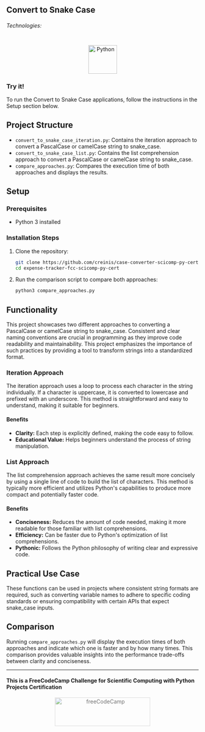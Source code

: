## Convert to Snake Case

###### Technologies:
<p align="center">
<img src="https://img.icons8.com/color/75/000000/python.png" width="75" height="75" alt="Python" style="margin: 10px 15px 0 15px;" />
</p>

### Try it!

To run the Convert to Snake Case applications, follow the instructions in the Setup section below.

## Project Structure

- `convert_to_snake_case_iteration.py`: Contains the iteration approach to convert a PascalCase or camelCase string to snake_case.
- `convert_to_snake_case_list.py`: Contains the list comprehension approach to convert a PascalCase or camelCase string to snake_case.
- `compare_approaches.py`: Compares the execution time of both approaches and displays the results.

## Setup

### Prerequisites

- Python 3 installed

### Installation Steps

1. Clone the repository:
   ```bash
   git clone https://github.com/creinis/case-converter-scicomp-py-cert.git
   cd expense-tracker-fcc-scicomp-py-cert
   ```

2. Run the comparison script to compare both approaches:
   ```bash
   python3 compare_approaches.py
   ```

## Functionality

This project showcases two different approaches to converting a PascalCase or camelCase string to snake_case. Consistent and clear naming conventions are crucial in programming as they improve code readability and maintainability. This project emphasizes the importance of such practices by providing a tool to transform strings into a standardized format.

### Iteration Approach

The iteration approach uses a loop to process each character in the string individually. If a character is uppercase, it is converted to lowercase and prefixed with an underscore. This method is straightforward and easy to understand, making it suitable for beginners.

#### Benefits

- **Clarity:** Each step is explicitly defined, making the code easy to follow.
- **Educational Value:** Helps beginners understand the process of string manipulation.

### List Approach

The list comprehension approach achieves the same result more concisely by using a single line of code to build the list of characters. This method is typically more efficient and utilizes Python's capabilities to produce more compact and potentially faster code.

#### Benefits

- **Conciseness:** Reduces the amount of code needed, making it more readable for those familiar with list comprehensions.
- **Efficiency:** Can be faster due to Python's optimization of list comprehensions.
- **Pythonic:** Follows the Python philosophy of writing clear and expressive code.

## Practical Use Case

These functions can be used in projects where consistent string formats are required, such as converting variable names to adhere to specific coding standards or ensuring compatibility with certain APIs that expect snake_case inputs.

## Comparison

Running `compare_approaches.py` will display the execution times of both approaches and indicate which one is faster and by how many times. This comparison provides valuable insights into the performance trade-offs between clarity and conciseness.

---
#### This is a FreeCodeCamp Challenge for Scientific Computing with Python Projects Certification
<p align="center">
<img src="https://cdn.freecodecamp.org/platform/universal/fcc_primary.svg" width="250" height="75" alt="freeCodeCamp" style="margin: 0 15px; opacity: 0.6" />
</p>